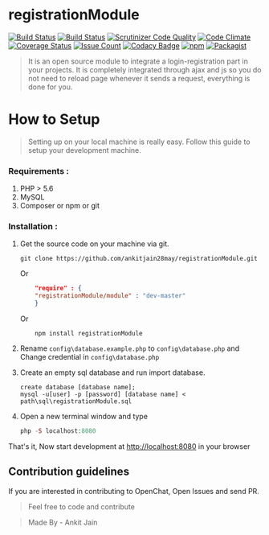 

# registrationModule

[![Build Status](https://travis-ci.org/ankitjain28may/registrationModule.svg?branch=master)](https://travis-ci.org/ankitjain28may/registrationModule)
[![Build Status](https://status.continuousphp.com/git-hub/ankitjain28may/registrationModule?token=bc2756bb-c28b-4896-a3cb-ca62ef41f3cb&branch=master)](https://continuousphp.com/git-hub/ankitjain28may/registrationModule)
[![Scrutinizer Code Quality](https://scrutinizer-ci.com/g/ankitjain28may/registrationModule/badges/quality-score.png?b=master)](https://scrutinizer-ci.com/g/ankitjain28may/registrationModule/?branch=master)
[![Code Climate](https://codeclimate.com/github/ankitjain28may/registrationModule/badges/gpa.svg)](https://codeclimate.com/github/ankitjain28may/registrationModule)
[![Coverage Status](https://coveralls.io/repos/github/ankitjain28may/registrationModule/badge.svg?branch=master)](https://coveralls.io/github/ankitjain28may/registrationModule?branch=master)
[![Issue Count](https://codeclimate.com/github/ankitjain28may/registrationModule/badges/issue_count.svg)](https://codeclimate.com/github/ankitjain28may/registrationModule)
[![Codacy Badge](https://api.codacy.com/project/badge/Grade/2bc923721c91432189acbd9f4b2925c4)](https://www.codacy.com/app/ankitjain28may77/registrationModule?utm_source=github.com&amp;utm_medium=referral&amp;utm_content=ankitjain28may/registrationModule&amp;utm_campaign=Badge_Grade)
[![npm](https://img.shields.io/npm/dt/registrationModule.svg?style=flat-square)](https://www.npmjs.com/package/registrationModule)
[![Packagist](https://img.shields.io/packagist/dt/registrationModule/module.svg?style=flat-square)](https://packagist.org/packages/registrationModule/module)

> It is an open source module to integrate a login-registration part in your projects. It is completely integrated through ajax and js so you do not need to reload page whenever it sends a request, everything is done for you.


# How to Setup
> Setting up on your local machine is really easy. Follow this guide to setup your development machine.

### Requirements :

1. PHP > 5.6
2. MySQL
3. Composer or npm or git

### Installation :

1. Get the source code on your machine via git.

    ```shell
    git clone https://github.com/ankitjain28may/registrationModule.git
    ```
    Or
    ```json
        "require" : {
        "registrationModule/module" : "dev-master"
        }
    ```
    Or
    ```shell
        npm install registrationModule
    ```

2. Rename `config\database.example.php` to `config\database.php` and Change credential in `config\database.php`

3. Create an empty sql database and run import database.

    ```mysql
    create database [database name];
    mysql -u[user] -p [password] [database name] < path\sql\registrationModule.sql
    ```

4. Open a new terminal window and type

    ```php
    php -S localhost:8080
    ```
That's it, Now start development at [http://localhost:8080](http://localhost:8080) in your browser

## Contribution guidelines

If you are interested in contributing to OpenChat, Open Issues and send PR.
> Feel free to code and contribute

>Made By - Ankit Jain
